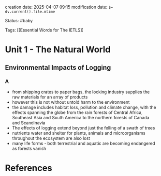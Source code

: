 creation date: 2025-04-07 09:15
modification date: `$= dv.current().file.mtime`

Status: #baby 

Tags: [[Essential Words for The IETLS]]

# Unit 1 - The Natural World

## Environmental Impacts of Logging

### A

- from shipping crates to paper bags, the locking industry supplies the raw materials for an array of products
- however this is not without untold harm to the environment
- the damage includes habitat loss, pollution and climate change, with the effects spanning the globe from the rain forests of Central Africa, Southeast Asia and South America to the northern forests of Canada and  Scandinavia
- The effects of logging extend beyond just the felling of a swath of trees
- nutrients water and shelter for plants, animals and microorganisms throughout the ecosystem are also lost
- many life forms - both terrestrial and aquatic are becoming endangered as forests vanish
















# References